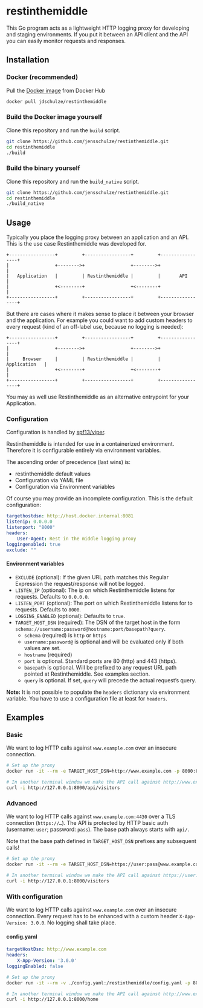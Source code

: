 # restinthemiddle

This Go program acts as a lightweight HTTP logging proxy for developing and staging environments. If you put it between an API client and the API you can easily monitor requests and responses.

## Installation

### Docker (recommended)

Pull the [Docker image](https://hub.docker.com/repository/docker/jdschulze/restinthemiddle) from Docker Hub

```bash
docker pull jdschulze/restinthemiddle
```

### Build the Docker image yourself

Clone this repository and run the `build` script.

```bash
git clone https://github.com/jensschulze/restinthemiddle.git
cd restinthemiddle
./build
```

### Build the binary yourself

Clone this repository and run the `build_native` script.

```bash
git clone https://github.com/jensschulze/restinthemiddle.git
cd restinthemiddle
./build_native
```

## Usage

Typically you place the logging proxy between an application and an API. This is the use case Restinthemiddle was developed for.

```text
+-----------------+         +-----------------+         +-----------------+
|                 +-------->+                 +-------->+                 |
|   Application   |         | Restinthemiddle |         |       API       |
|                 +<--------+                 +<--------+                 |
+-----------------+         +-----------------+         +-----------------+
```

But there are cases where it makes sense to place it between your browser and the application. For example you could want to add custom headers to every request (kind of an off-label use, because no logging is needed):

```text
+-----------------+         +-----------------+         +-----------------+
|                 +-------->+                 +-------->+                 |
|     Browser     |         | Restinthemiddle |         |   Application   |
|                 +<--------+                 +<--------+                 |
+-----------------+         +-----------------+         +-----------------+
```

You may as well use Restinthemiddle as an alternative entrypoint for your Application.

### Configuration

Configuration is handled by [spf13/viper](https://pkg.go.dev/github.com/spf13/viper).

Restinthemiddle is intended for use in a containerized environment. Therefore it is configurable entirely via environment variables.

The ascending order of precedence (last wins) is:

* restinthemiddle default values
* Configuration via YAML file
* Configuration via Environment variables

Of course you may provide an incomplete configuration. This is the default configuration:

```yaml
targethostdsn: http://host.docker.internal:8081
listenip: 0.0.0.0
listenport: "8000"
headers:
    User-Agent: Rest in the middle logging proxy
loggingenabled: true
exclude: ""
```

#### Environment variables

* `EXCLUDE` (optional): If the given URL path matches this Regular Expression the request/response will not be logged.
* `LISTEN_IP` (optional): The ip on which Restinthemiddle listens for requests. Defaults to `0.0.0.0`.
* `LISTEN_PORT` (optional): The port on which Restinthemiddle listens for to requests. Defaults to `8000`.
* `LOGGING_ENABLED` (optional): Defaults to `true`.
* `TARGET_HOST_DSN` (required): The DSN of the target host in the form `schema://username:password@hostname:port/basepath?query`.
  * `schema` (required) is `http` or `https`
  * `username:password@` is optional and will be evaluated only if both values are set.
  * `hostname` (required)
  * `port` is optional. Standard ports are 80 (http) and 443 (https).
  * `basepath` is optional. Will be prefixed to any request URL path pointed at Restinthemiddle. See examples section.
  * `query` is optional. If set, `query` will precede the actual request’s query.

**Note:** It is not possible to populate the `headers` dictionary via environment variable. You have to use a configuration file at least for `headers`.

## Examples

### Basic

We want to log HTTP calls against `www.example.com` over an insecure connection.

```bash
# Set up the proxy
docker run -it --rm -e TARGET_HOST_DSN=http://www.example.com -p 8000:8000 jdschulze/restinthemiddle

# In another terminal window we make the API call against http://www.example.com/api/visitors
curl -i http://127.0.0.1:8000/api/visitors
```

### Advanced

We want to log HTTP calls against `www.example.com:4430` over a TLS connection (`https://…`). The API is protected by HTTP basic auth (username: `user`; password: `pass`). The base path always starts with `api/`.

Note that the base path defined in `TARGET_HOST_DSN` prefixes any subsequent calls!

```bash
# Set up the proxy
docker run -it --rm -e TARGET_HOST_DSN=https://user:pass@www.example.com:4430/api?start=1577833200 -p 8000:8000 jdschulze/restinthemiddle

# In another terminal window we make the API call against https://user:pass@www.example.com:4430/api/visitors?start=1577833200
curl -i http://127.0.0.1:8000/visitors
```

### With configuration

We want to log HTTP calls against `www.example.com` over an insecure connection. Every request has to be enhanced with a custom header `X-App-Version: 3.0.0`. No logging shall take place.

#### config.yaml

```yaml
targetHostDsn: http://www.example.com
headers:
    X-App-Version: '3.0.0'
loggingEnabled: false
```

```bash
# Set up the proxy
docker run -it --rm -v ./config.yaml:/restinthemiddle/config.yaml -p 8000:8000 jdschulze/restinthemiddle:latest

# In another terminal window we make the API call against http://www.example.com/home
curl -i http://127.0.0.1:8000/home
```
